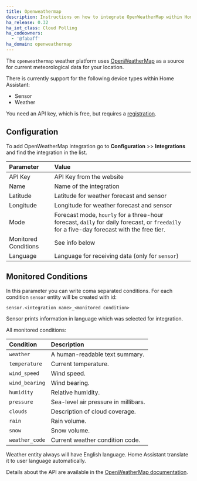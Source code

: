 ```yaml
---
title: Openweathermap
description: Instructions on how to integrate OpenWeatherMap within Home Assistant.
ha_release: 0.32
ha_iot_class: Cloud Polling
ha_codeowners:
  - '@fabaff'
ha_domain: openweathermap
---
```


The `openweathermap` weather platform uses [OpenWeatherMap](https://openweathermap.org/) as a source for current meteorological data for your location.

There is currently support for the following device types within Home Assistant:

- Sensor
- Weather

You need an API key, which is free, but requires a [registration](https://home.openweathermap.org/users/sign_up).

## Configuration

To add OpenWeatherMap integration go to **Configuration** >> **Integrations** and find the integration in the list.

| Parameter            | Value                                                                                                                                     |
| :------------------- | :---------------------------------------------------------------------------------------------------------------------------------------- |
| API Key              | API Key from the website                                                                                                                  |
| Name                 | Name of the integration                                                                                                                   |
| Latitude             | Latitude for weather forecast and sensor                                                                                                  |
| Longitude            | Longitude for weather forecast and sensor                                                                                                 |
| Mode                 | Forecast mode, `hourly` for a three-hour forecast, `daily` for daily forecast, or `freedaily` for a five-day forecast with the free tier. |
| Monitored Conditions | See info below                                                                                                                            |
| Language             | Language for receiving data (only for `sensor`)                                                                                           |

## Monitored Conditions

In this parameter you can write coma separated conditions. For each condition `sensor` entity will be created with id: 

`sensor.<integration name>_<monitored condition>`

Sensor prints information in language which was selected for integration.

All monitored conditions:

| Condition    | Description                            |
| :----------- | :------------------------------------- | 
| `weather`      | A human-readable text summary.       |
| `temperature`  | Current temperature.                 |
| `wind_speed`   | Wind speed.                          |
| `wind_bearing` | Wind bearing.                        |
| `humidity`     | Relative humidity.                   |
| `pressure`     | Sea-level air pressure in millibars. |
| `clouds`       | Description of cloud coverage.       |
| `rain`         | Rain volume.                         |
| `snow`         | Snow volume.                         |
| `weather_code` | Current weather condition code.      |

<div class='note'>

Weather entity always will have English language. Home Assistant translate it to user language automatically.

</div>

Details about the API are available in the [OpenWeatherMap documentation](https://openweathermap.org/api).
